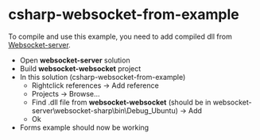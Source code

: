 # csharp-websocket-from-example
To compile and use this example, you need to add compiled dll from [Websocket-server](https://github.com/jaantti/websocket-server).
* Open **websocket-server** solution
* Build **websocket-websocket** project
* In this solution (csharp-websocket-from-example)
  * Rightclick references -> Add reference
  * Projects -> Browse...
  * Find .dll file from **websocket-websocket** (should be in websocket-server\websocket-sharp\bin\Debug_Ubuntu) -> Add
  * Ok
* Forms example should now be working
